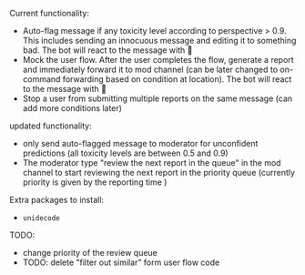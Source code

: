 Current functionality:
- Auto-flag message if any toxicity level according to perspective > 0.9. This includes sending an innocuous message and editing it to something bad. The bot will react to the message with 🤬
- Mock the user flow. After the user completes the flow, generate a report and immediately forward it to mod channel (can be later changed to on-command forwarding based on condition at location). The bot will react to the message with 🛑
- Stop a user from submitting multiple reports on the same message  (can add more conditions later)

updated functionality:
- only send auto-flagged message to moderator for unconfident predictions (all toxicity levels are between 0.5 and 0.9)
- The moderator type "review the next report in the queue" in the mod channel to start reviewing the next report in the priority queue
  (currently priority is given by the reporting time )
  

Extra packages to install:
- `unidecode`
  
TODO:
- change priority of the review queue
- TODO: delete "filter out similar" form user flow code
